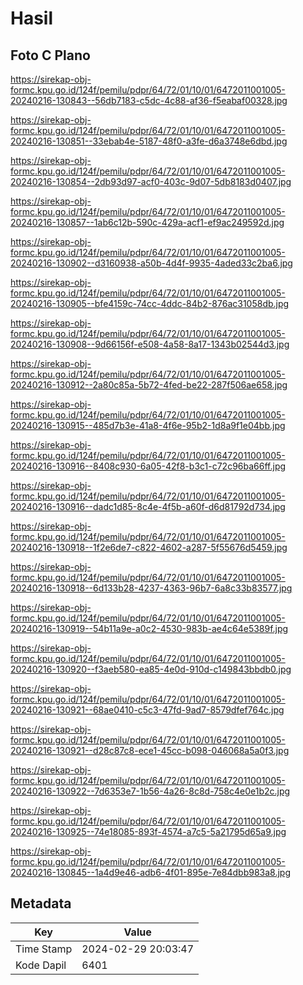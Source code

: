 # Hasil

## Foto C Plano

https://sirekap-obj-formc.kpu.go.id/124f/pemilu/pdpr/64/72/01/10/01/6472011001005-20240216-130843--56db7183-c5dc-4c88-af36-f5eabaf00328.jpg

https://sirekap-obj-formc.kpu.go.id/124f/pemilu/pdpr/64/72/01/10/01/6472011001005-20240216-130851--33ebab4e-5187-48f0-a3fe-d6a3748e6dbd.jpg

https://sirekap-obj-formc.kpu.go.id/124f/pemilu/pdpr/64/72/01/10/01/6472011001005-20240216-130854--2db93d97-acf0-403c-9d07-5db8183d0407.jpg

https://sirekap-obj-formc.kpu.go.id/124f/pemilu/pdpr/64/72/01/10/01/6472011001005-20240216-130857--1ab6c12b-590c-429a-acf1-ef9ac249592d.jpg

https://sirekap-obj-formc.kpu.go.id/124f/pemilu/pdpr/64/72/01/10/01/6472011001005-20240216-130902--d3160938-a50b-4d4f-9935-4aded33c2ba6.jpg

https://sirekap-obj-formc.kpu.go.id/124f/pemilu/pdpr/64/72/01/10/01/6472011001005-20240216-130905--bfe4159c-74cc-4ddc-84b2-876ac31058db.jpg

https://sirekap-obj-formc.kpu.go.id/124f/pemilu/pdpr/64/72/01/10/01/6472011001005-20240216-130908--9d66156f-e508-4a58-8a17-1343b02544d3.jpg

https://sirekap-obj-formc.kpu.go.id/124f/pemilu/pdpr/64/72/01/10/01/6472011001005-20240216-130912--2a80c85a-5b72-4fed-be22-287f506ae658.jpg

https://sirekap-obj-formc.kpu.go.id/124f/pemilu/pdpr/64/72/01/10/01/6472011001005-20240216-130915--485d7b3e-41a8-4f6e-95b2-1d8a9f1e04bb.jpg

https://sirekap-obj-formc.kpu.go.id/124f/pemilu/pdpr/64/72/01/10/01/6472011001005-20240216-130916--8408c930-6a05-42f8-b3c1-c72c96ba66ff.jpg

https://sirekap-obj-formc.kpu.go.id/124f/pemilu/pdpr/64/72/01/10/01/6472011001005-20240216-130916--dadc1d85-8c4e-4f5b-a60f-d6d81792d734.jpg

https://sirekap-obj-formc.kpu.go.id/124f/pemilu/pdpr/64/72/01/10/01/6472011001005-20240216-130918--1f2e6de7-c822-4602-a287-5f55676d5459.jpg

https://sirekap-obj-formc.kpu.go.id/124f/pemilu/pdpr/64/72/01/10/01/6472011001005-20240216-130918--6d133b28-4237-4363-96b7-6a8c33b83577.jpg

https://sirekap-obj-formc.kpu.go.id/124f/pemilu/pdpr/64/72/01/10/01/6472011001005-20240216-130919--54b11a9e-a0c2-4530-983b-ae4c64e5389f.jpg

https://sirekap-obj-formc.kpu.go.id/124f/pemilu/pdpr/64/72/01/10/01/6472011001005-20240216-130920--f3aeb580-ea85-4e0d-910d-c149843bbdb0.jpg

https://sirekap-obj-formc.kpu.go.id/124f/pemilu/pdpr/64/72/01/10/01/6472011001005-20240216-130921--68ae0410-c5c3-47fd-9ad7-8579dfef764c.jpg

https://sirekap-obj-formc.kpu.go.id/124f/pemilu/pdpr/64/72/01/10/01/6472011001005-20240216-130921--d28c87c8-ece1-45cc-b098-046068a5a0f3.jpg

https://sirekap-obj-formc.kpu.go.id/124f/pemilu/pdpr/64/72/01/10/01/6472011001005-20240216-130922--7d6353e7-1b56-4a26-8c8d-758c4e0e1b2c.jpg

https://sirekap-obj-formc.kpu.go.id/124f/pemilu/pdpr/64/72/01/10/01/6472011001005-20240216-130925--74e18085-893f-4574-a7c5-5a21795d65a9.jpg

https://sirekap-obj-formc.kpu.go.id/124f/pemilu/pdpr/64/72/01/10/01/6472011001005-20240216-130845--1a4d9e46-adb6-4f01-895e-7e84dbb983a8.jpg


## Metadata

| Key        | Value               |
| ---------- | ------------------- |
| Time Stamp | 2024-02-29 20:03:47 |
| Kode Dapil | 6401                |



